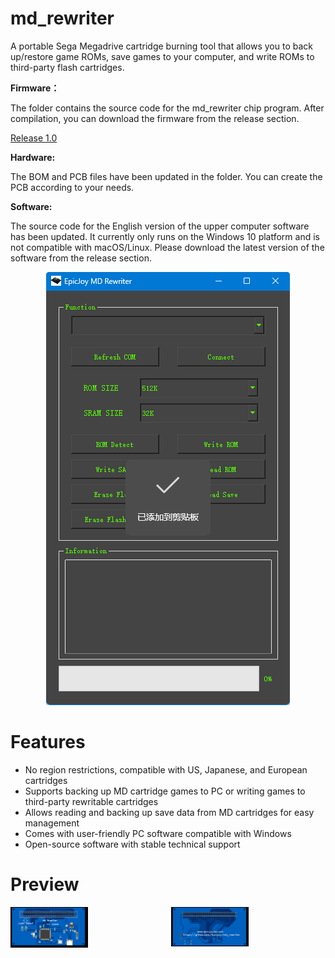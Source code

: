 # md_rewriter
A portable Sega Megadrive cartridge burning tool that allows you to back up/restore game ROMs, save games to your computer, and write ROMs to third-party flash cartridges.

**Firmware：**

The folder contains the source code for the md_rewriter chip program. After compilation, you can download the firmware from the release section.

[Release 1.0](https://github.com/Epicjoy/md_rewriter/releases/download/1.0/md-rewriter-firmware-1.0.hex)

**Hardware:**

The BOM and PCB files have been updated in the folder. You can create the PCB according to your needs.

**Software:**

The source code for the English version of the upper computer software has been updated. It currently only runs on the Windows 10 platform and is not compatible with macOS/Linux. Please download the latest version of the software from the release section.

<div style="display: flex; gap: 10px; flex-wrap: nowrap; justify-content: center;">
  <a href="#"><img style="width: auto; height: auto;" alt="1" src="https://github.com/Epicjoy/md_rewriter/blob/e9a7867387858533a65eab46d8310d473e044b57/Software/wechat_2025-10-10_115020_388.png" /></a>
</div>

# Features
- No region restrictions, compatible with US, Japanese, and European cartridges
- Supports backing up MD cartridge games to PC or writing games to third-party rewritable cartridges
- Allows reading and backing up save data from MD cartridges for easy management
- Comes with user-friendly PC software compatible with Windows
- Open-source software with stable technical support
# Preview
<div style="display: flex; gap: 10px; flex-wrap: nowrap; justify-content: center;">
  <a href="#"><img style="width: 50%; height: auto;" alt="1" src="https://github.com/Epicjoy/md_rewriter/blob/a27cef0e95aa3611a9220f6db7fe1dca28f6ff12/Hardware/wechat_2025-10-10_114559_384.png" /></a>
  <a href="#"><img style="width: 50%; height: auto;" alt="2" src="https://github.com/Epicjoy/md_rewriter/blob/a27cef0e95aa3611a9220f6db7fe1dca28f6ff12/Hardware/wechat_2025-10-10_114629_373.png" /></a>
</div>
